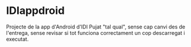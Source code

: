 # IDIappdroid
Projecte de la app d'Android d'IDI
Pujat "tal qual", sense cap canvi des de l'entrega, sense revisar si tot funciona correctament un cop descarregat i executat.
